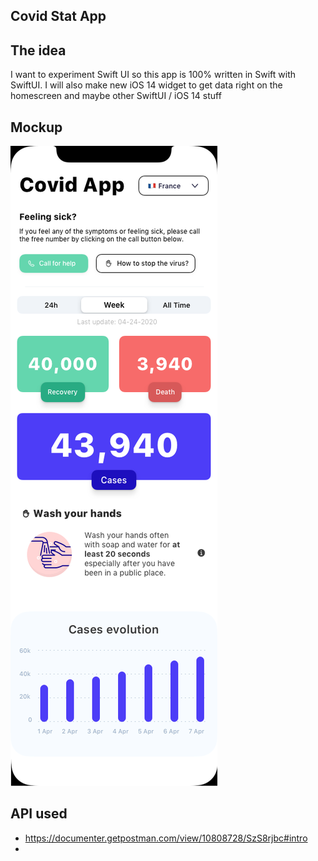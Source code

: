 ## Covid Stat App

## The idea
I want to experiment Swift UI so this app is 100% written in Swift with SwiftUI.
I will also make new iOS 14 widget to get data right on the homescreen and maybe other SwiftUI / iOS 14 stuff

## Mockup
![](Mockup.png)

## API used

- https://documenter.getpostman.com/view/10808728/SzS8rjbc#intro 
- 